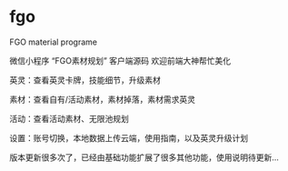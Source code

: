 # fgo
FGO material programe

微信小程序 “FGO素材规划” 客户端源码 欢迎前端大神帮忙美化

英灵：查看英灵卡牌，技能细节，升级素材

素材：查看自有/活动素材，素材掉落，素材需求英灵

活动：查看活动素材、无限池规划

设置：账号切换，本地数据上传云端，使用指南，以及英灵升级计划

版本更新很多次了，已经由基础功能扩展了很多其他功能，使用说明待更新...


